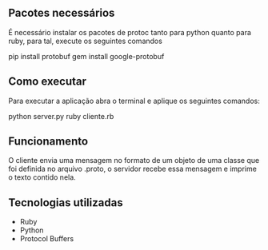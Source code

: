 ## Pacotes necessários
É necessário instalar os pacotes de protoc tanto para python quanto para ruby, para tal, execute os seguintes comandos

pip install protobuf
gem install google-protobuf

## Como executar
Para executar a aplicação abra o terminal e aplique os seguintes comandos:

python server.py
ruby cliente.rb

## Funcionamento
O cliente envia uma mensagem no formato de um objeto de uma classe que foi definida no arquivo .proto, o servidor recebe essa mensagem e imprime o texto contido nela.

## Tecnologias utilizadas
- Ruby
- Python
- Protocol Buffers
```